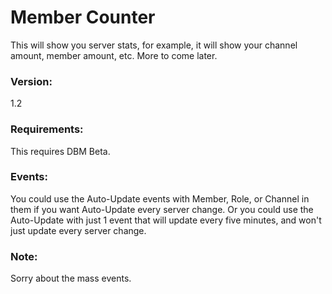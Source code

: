 # Member Counter
This will show you server stats, for example, it will show your channel amount, member amount, etc. More to come later.
### Version:
1.2
### Requirements:
This requires DBM Beta.
### Events:
You could use the Auto-Update events with Member, Role, or Channel in them if you want Auto-Update every server change. Or you could use the Auto-Update with just 1 event that will update every five minutes, and won't just update every server change.
### Note:
Sorry about the mass events.
